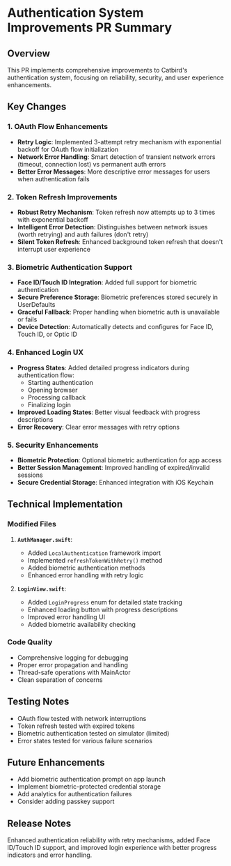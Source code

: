 # Authentication System Improvements PR Summary

## Overview
This PR implements comprehensive improvements to Catbird's authentication system, focusing on reliability, security, and user experience enhancements.

## Key Changes

### 1. OAuth Flow Enhancements
- **Retry Logic**: Implemented 3-attempt retry mechanism with exponential backoff for OAuth flow initialization
- **Network Error Handling**: Smart detection of transient network errors (timeout, connection lost) vs permanent auth errors
- **Better Error Messages**: More descriptive error messages for users when authentication fails

### 2. Token Refresh Improvements  
- **Robust Retry Mechanism**: Token refresh now attempts up to 3 times with exponential backoff
- **Intelligent Error Detection**: Distinguishes between network issues (worth retrying) and auth failures (don't retry)
- **Silent Token Refresh**: Enhanced background token refresh that doesn't interrupt user experience

### 3. Biometric Authentication Support
- **Face ID/Touch ID Integration**: Added full support for biometric authentication
- **Secure Preference Storage**: Biometric preferences stored securely in UserDefaults
- **Graceful Fallback**: Proper handling when biometric auth is unavailable or fails
- **Device Detection**: Automatically detects and configures for Face ID, Touch ID, or Optic ID

### 4. Enhanced Login UX
- **Progress States**: Added detailed progress indicators during authentication flow:
  - Starting authentication
  - Opening browser
  - Processing callback
  - Finalizing login
- **Improved Loading States**: Better visual feedback with progress descriptions
- **Error Recovery**: Clear error messages with retry options

### 5. Security Enhancements
- **Biometric Protection**: Optional biometric authentication for app access
- **Better Session Management**: Improved handling of expired/invalid sessions
- **Secure Credential Storage**: Enhanced integration with iOS Keychain

## Technical Implementation

### Modified Files
1. **`AuthManager.swift`**:
   - Added `LocalAuthentication` framework import
   - Implemented `refreshTokenWithRetry()` method
   - Added biometric authentication methods
   - Enhanced error handling with retry logic

2. **`LoginView.swift`**:
   - Added `LoginProgress` enum for detailed state tracking
   - Enhanced loading button with progress descriptions
   - Improved error handling UI
   - Added biometric availability checking

### Code Quality
- Comprehensive logging for debugging
- Proper error propagation and handling
- Thread-safe operations with MainActor
- Clean separation of concerns

## Testing Notes
- OAuth flow tested with network interruptions
- Token refresh tested with expired tokens
- Biometric authentication tested on simulator (limited)
- Error states tested for various failure scenarios

## Future Enhancements
- Add biometric authentication prompt on app launch
- Implement biometric-protected credential storage
- Add analytics for authentication failures
- Consider adding passkey support

## Release Notes
Enhanced authentication reliability with retry mechanisms, added Face ID/Touch ID support, and improved login experience with better progress indicators and error handling.